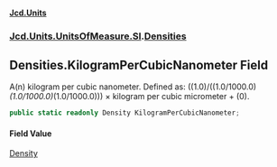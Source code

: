 #### [Jcd.Units](index.md 'index')
### [Jcd.Units.UnitsOfMeasure.SI](Jcd.Units.UnitsOfMeasure.SI.md 'Jcd.Units.UnitsOfMeasure.SI').[Densities](Densities.md 'Jcd.Units.UnitsOfMeasure.SI.Densities')

## Densities.KilogramPerCubicNanometer Field

A(n) kilogram per cubic nanometer. Defined as: ((1.0)/((1.0/1000.0)*(1.0/1000.0)*(1.0/1000.0))) × kilogram per cubic micrometer + (0).

```csharp
public static readonly Density KilogramPerCubicNanometer;
```

#### Field Value
[Density](Density.md 'Jcd.Units.UnitTypes.Density')